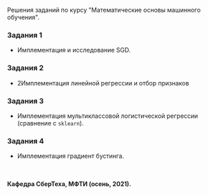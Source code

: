 Решения заданий по курсу "Математические основы машинного обучения".

### Задания 1
- Имплементация и исследование SGD.

### Задания 2
- 2Имплементация линейной регрессии и отбор признаков

### Задания 3
- Имплементация мультиклассовой логистической регрессии (сравнение с `sklearn`).

### Задания 4
- Имплементация градиент бустинга.

<br></br>
**Кафедра СберТеха, МФТИ (осень, 2021).**

